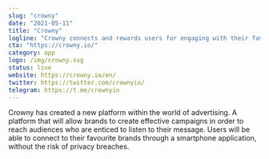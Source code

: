 ```yaml
---
slug: "crowny"
date: "2021-05-11"
title: "Crowny"
logline: "Crowny connects and rewards users for engaging with their favorite brands, ensuring brands reach the right target audience, while protecting users’ privacy."
cta: "https://crowny.io/"
category: app
logo: /img/crowny.svg
status: live
website: https://crowny.io/en/
twitter: https://twitter.com/crownyio/
telegram: https://t.me/crownyio
---
```


Crowny has created a new platform within the world of advertising. A platform that will allow brands to create effective campaigns in order to reach audiences who are enticed to listen to their message. Users will be able to connect to their favourite brands through a smartphone application, without the risk of privacy breaches.
